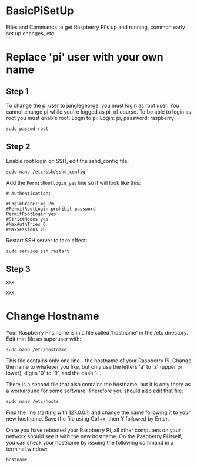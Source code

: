 # BasicPiSetUp
Files and Commands to get Raspberry Pi's up and running, common early set up changes, etc


# Replace 'pi' user with your own name



## Step 1

To change the pi user to junglegeorge, you must login as root user. You cannot change pi while you're logged as pi, of course. To be able to login as root you must enable root.
Login to pi: Login: pi, password: raspberry

```
sudo passwd root
```

## Step 2

Enable root login on SSH, edit the sshd_config file:

```
sudo nano /etc/ssh/sshd_config
```


Add the `PermitRootLogin yes` line so it will look like this:

```
# Authentication:

#LoginGraceTime 2m
#PermitRootLogin prohibit-password
PermitRootLogin yes
#StrictModes yes
#MaxAuthTries 6
#MaxSessions 10
```

Restart SSH server to take effect:

```
sudo service ssh restart
```

## Step 3


```
XXX
```

```
XXX
```














# Change Hostname
Your Raspberry Pi's name is in a file called 'hostname' in the /etc directory.  Edit that file as superuser with:

`sudo nano /etc/hostname`

This file contains only one line - the hostname of your Raspberry Pi.  Change the name to whatever you like, but only use the letters 'a' to 'z' (upper or lower), digits '0' to '9', and the dash '-'.

There is a second file that also contains the hostname, but it is only there as a workaround for some software.  Therefore you should also edit that file:

`sudo nano /etc/hosts`

Find the line starting with 127.0.0.1, and change the name following it to your new hostname.  Save the file using Ctrl+x, then Y followed by Enter.

Once you have rebooted your Raspberry Pi, all other computers on your network should see it with the new hostname.  On the Raspberry Pi itself, you can check your hostname by issuing the following command in a terminal window:

`hostname`


